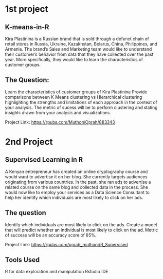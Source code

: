 # 1st project

## K-means-in-R

Kira Plastinina is a Russian brand that is sold through a defunct chain of retail stores in Russia, Ukraine, Kazakhstan, Belarus, China, Philippines, and Armenia. The brand’s Sales and Marketing team would like to understand their customer’s behavior from data that they have collected over the past year. More specifically, they would like to learn the characteristics of customer groups.

## The Question:

Learn the characteristics of customer groups of Kira Plastinina
Provide comparisons between K-Means clustering vs Hierarchical clustering highlighting the strengths and limitations of each approach in the context of your analysis.
The metric of sucess will be to perform clustering and stating insights drawn from your analysis and visualizations.

Project Link: https://rpubs.com/MuthoniOprah/883343

# 2nd Project

## Supervised Learning in R

A Kenyan entrepreneur has created an online cryptography course and would want to advertise it on her blog. She currently targets audiences originating from various countries. In the past, she ran ads to advertise a related course on the same blog and collected data in the process. She would now like to employ your services as a Data Science Consultant to help her identify which individuals are most likely to click on her ads.


## The question
Identify which individuals are most likely to click on the ads.
Create a model that will predict whether an individual is most likely to click on the ad.
Metric of success will be an accuracy score of 85%.

Project Link: https://rpubs.com/oprah_muthoni/R_Supervised

## Tools Used

R for data exploration and manipulation
Rstudio IDE
